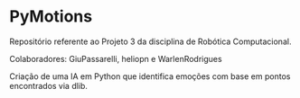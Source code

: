 # PyMotions
Repositório referente ao Projeto 3 da disciplina de Robótica Computacional.

Colaboradores: GiuPassarelli, heliopn e WarlenRodrigues

Criação de uma IA em Python que identifica emoções com base em pontos encontrados via dlib.
